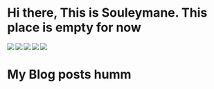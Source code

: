 # Hi there, This is Souleymane. This place is empty for now 

<img align="left" wifth="47%" src="https://github-readme-stats.vercel.app/api?username=souley393&show_icons=true&theme=radical" />

<img align="left" wifth="47%" src="https://github-readme-stats.vercel.app/api/top-langs/?username=souley393&layout=compact" />

<img align="left" src="https://img.shields.io/badge/jupyter-%23FA0F00.svg?style=for-the-badge&logo=jupyter&logoColor=white" />
<img align="left" src="https://img.shields.io/badge/python-3670A0?style=for-the-badge&logo=python&logoColor=ffdd54"/>
<img src="https://img.shields.io/badge/java-%23ED8B00.svg?style=for-the-badge&logo=java&logoColor=white"/>

# My Blog posts humm
<!-- BLOG-POST-LIST:START -->
<!-- BLOG-POST-LIST:END -->